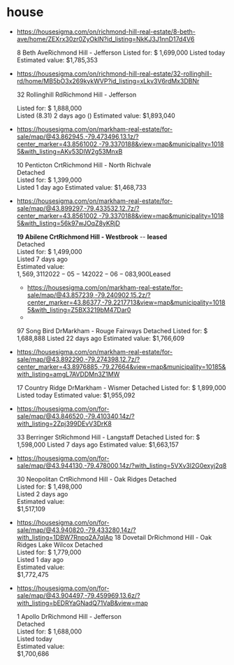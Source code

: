 # house

- https://housesigma.com/on/richmond-hill-real-estate/8-beth-ave/home/ZEXrx30zr0ZyOklN?id_listing=NkKJ3J1nnD17d4V6
   
  8 Beth AveRichmond Hill - Jefferson
  Listed for: $ 1,699,000
  Listed today
  Estimated value: $1,785,353

- https://housesigma.com/on/richmond-hill-real-estate/32-rollinghill-rd/home/MB5bO3x269kykWVP?id_listing=xLkv3V6rdMx3DBNr
   
   32 Rollinghill RdRichmond Hill - Jefferson

   Listed for: $ 1,888,000  
   Listed (8.31) 2 days ago  () 
   Estimated value:   $1,893,040   

- https://housesigma.com/on/markham-real-estate/for-sale/map/@43.862945,-79.473496,13.1z/?center_marker=43.8561002,-79.3370188&view=map&municipality=10185&with_listing=AKv53DlW2g53MnxB
  
   10 Penticton CrtRichmond Hill - North Richvale  
   Detached  
   Listed for: $ 1,399,000  
   Listed 1 day ago 
   Estimated value: 
   $1,468,733  

- https://housesigma.com/on/markham-real-estate/for-sale/map/@43.899297,-79.433532,12.7z/?center_marker=43.8561002,-79.3370188&view=map&municipality=10185&with_listing=56k97wJOqZ8yKRjD
  
   **19 Abilene CrtRichmond Hill - Westbrook** --  **leased**  
   Detached  
   Listed for: $ 1,499,000  
   Listed 7 days ago  
   Estimated value:  
   $1,569,311  
   2022-05-142022-06-08$3,900Leased

  - https://housesigma.com/on/markham-real-estate/for-sale/map/@43.857239,-79.240902,15.2z/?center_marker=43.86377,-79.2217713&view=map&municipality=10185&with_listing=Z5BX3219bM47Dar0
  - 
   97 Song Bird DrMarkham - Rouge Fairways
   Detached
   Listed for: $ 1,688,888
   Listed 22 days ago
   Estimated value:
   $1,766,609 

 - https://housesigma.com/on/markham-real-estate/for-sale/map/@43.892290,-79.274398,12.7z/?center_marker=43.8976885,-79.27664&view=map&municipality=10185&with_listing=amgL7AVDDMn3Z1MW

    
   17 Country Ridge DrMarkham - Wismer
   Detached
   Listed for: $ 1,899,000
   Listed today
   Estimated value:
   $1,955,092 
-  https://housesigma.com/on/for-sale/map/@43.846520,-79.410340,14z/?with_listing=2Zpj399DEvV3DrK8
  
   33 Berringer StRichmond Hill - Langstaff
   Detached
   Listed for: $ 1,598,000
   Listed 7 days ago
   Estimated value:
   $1,663,157

- https://housesigma.com/on/for-sale/map/@43.944130,-79.478000,14z/?with_listing=5VXv3l2G0exyj2q8
  
   30 Neopolitan CrtRichmond Hill - Oak Ridges
   Detached  
   Listed for: $ 1,498,000  
   Listed 2 days ago  
   Estimated value:  
   $1,517,109   
   
- https://housesigma.com/on/for-sale/map/@43.940820,-79.433280,14z/?with_listing=1DBW7Rnpq2A7qlAp
   18 Dovetail DrRichmond Hill - Oak Ridges Lake Wilcox
   Detached  
   Listed for: $ 1,779,000   
   Listed 1 day ago  
   Estimated value:  
   $1,772,475   
   

- https://housesigma.com/on/for-sale/map/@43.904497,-79.459969,13.6z/?with_listing=bEDRYaGNadQ71VaB&view=map
     
   1 Apollo DrRichmond Hill - Jefferson  
   Detached  
   Listed for: $ 1,688,000  
   Listed today  
   Estimated value:  
   $1,700,686

  
